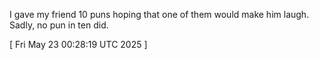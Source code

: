  
I gave my friend 10 puns hoping that one of them would make him laugh. Sadly, no pun in ten did.
 
[ 
Fri May 23 00:28:19 UTC 2025
 ]
